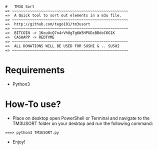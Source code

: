 ~~~~~~~~~~~~~~~~~~~~~~~~~~~~~~~~~~~~~~~~~~~~~~~~~~~~~~~
#   TM3U Sort    
=> ~~~~~~~~~~~~~~~~~~~~~~~~~~~~~~~~~~~~~~~~~~~~~~~~~~~~
=>  A Quick tool to sort out elements in a m3u file.
=> ~~~~~~~~~~~~~~~~~~~~~~~~~~~~~~~~~~~~~~~~~~~~~~~~~~~~
=>  http://github.com/tego101/tm3usort
=> ~~~~~~~~~~~~~~~~~~~~~~~~~~~~~~~~~~~~~~~~~~~~~~~~~~~~
=>  BITCOIN -> 1KouUcQ7o4rVh8gTg6W3HPUDsBBdoC6G1K
=>  CASHAPP -> REDTVME
=> ~~~~~~~~~~~~~~~~~~~~~~~~~~~~~~~~~~~~~~~~~~~~~~~~~~~~
=>  ALL DONATIONS WILL BE USED FOR SUSHI & .. SUSHI 
=> ~~~~~~~~~~~~~~~~~~~~~~~~~~~~~~~~~~~~~~~~~~~~~~~~~~~~
~~~~~~~~~~~~~~~~~~~~~~~~~~~~~~~~~~~~~~~~~~~~~~~~~~~~~~~
# Requirements
 * Python3
 
#  How-To use?
 * Place on desktop open PowerShell or Terminal and navigate to the TM3USORT folder on your desktop and run the following command:
~~~~~~~~~~~~~~~~~~~~~~~~~~~~~~~~~~~~~~~~~~~~~~~~~~~~
===> python3 TM3USORT.py
~~~~~~~~~~~~~~~~~~~~~~~~~~~~~~~~~~~~~~~~~~~~~~~~~~~~
 * Enjoy!
